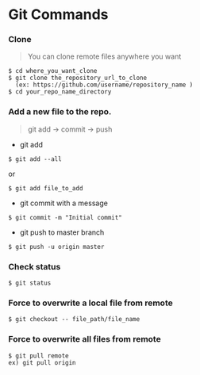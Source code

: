 # Git Commands

### Clone
> You can clone remote files anywhere you want

```
$ cd where_you_want_clone
$ git clone the_repository_url_to_clone
  (ex: https://github.com/username/repository_name )
$ cd your_repo_name_directory
```

### Add a new file to the repo.
> git add -> commit -> push

 * git add
```
$ git add --all
```
or
```
$ git add file_to_add
```

 * git commit with a message
```
$ git commit -m "Initial commit"
```

 * git push to master branch
```
$ git push -u origin master
```

### Check status
```
$ git status
```

### Force to **overwrite** a local file from remote
```
$ git checkout -- file_path/file_name
```

### Force to **overwrite all files** from remote
```
$ git pull remote
ex) git pull origin
```

